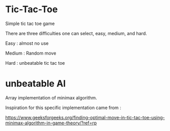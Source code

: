 # Tic-Tac-Toe
Simple tic tac toe game

There are three difficulties one can select, easy, medium, and hard.

Easy : almost no use

Medium : Random move

Hard : unbeatable tic tac toe


# unbeatable AI

Array implementation of minimax algorithm.  

Inspiration for this specific implementation came from : 

https://www.geeksforgeeks.org/finding-optimal-move-in-tic-tac-toe-using-minimax-algorithm-in-game-theory/?ref=rp


